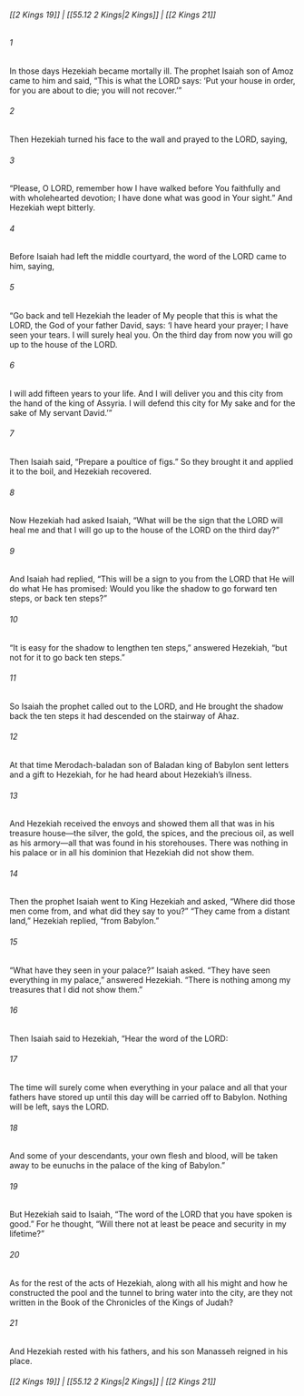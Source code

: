
###### [[2 Kings 19]] | [[55.12 2 Kings|2 Kings]] | [[2 Kings 21]]

###### 1
In those days Hezekiah became mortally ill. The prophet Isaiah son of Amoz came to him and said, “This is what the LORD says: ‘Put your house in order, for you are about to die; you will not recover.’”
###### 2
Then Hezekiah turned his face to the wall and prayed to the LORD, saying,
###### 3
“Please, O LORD, remember how I have walked before You faithfully and with wholehearted devotion; I have done what was good in Your sight.” And Hezekiah wept bitterly.
###### 4
Before Isaiah had left the middle courtyard, the word of the LORD came to him, saying,
###### 5
“Go back and tell Hezekiah the leader of My people that this is what the LORD, the God of your father David, says: ‘I have heard your prayer; I have seen your tears. I will surely heal you. On the third day from now you will go up to the house of the LORD.
###### 6
I will add fifteen years to your life. And I will deliver you and this city from the hand of the king of Assyria. I will defend this city for My sake and for the sake of My servant David.’”
###### 7
Then Isaiah said, “Prepare a poultice of figs.” So they brought it and applied it to the boil, and Hezekiah recovered.
###### 8
Now Hezekiah had asked Isaiah, “What will be the sign that the LORD will heal me and that I will go up to the house of the LORD on the third day?”
###### 9
And Isaiah had replied, “This will be a sign to you from the LORD that He will do what He has promised: Would you like the shadow to go forward ten steps, or back ten steps?”
###### 10
“It is easy for the shadow to lengthen ten steps,” answered Hezekiah, “but not for it to go back ten steps.”
###### 11
So Isaiah the prophet called out to the LORD, and He brought the shadow back the ten steps it had descended on the stairway of Ahaz.
###### 12
At that time Merodach-baladan son of Baladan king of Babylon sent letters and a gift to Hezekiah, for he had heard about Hezekiah’s illness.
###### 13
And Hezekiah received the envoys and showed them all that was in his treasure house—the silver, the gold, the spices, and the precious oil, as well as his armory—all that was found in his storehouses. There was nothing in his palace or in all his dominion that Hezekiah did not show them.
###### 14
Then the prophet Isaiah went to King Hezekiah and asked, “Where did those men come from, and what did they say to you?” “They came from a distant land,” Hezekiah replied, “from Babylon.”
###### 15
“What have they seen in your palace?” Isaiah asked. “They have seen everything in my palace,” answered Hezekiah. “There is nothing among my treasures that I did not show them.”
###### 16
Then Isaiah said to Hezekiah, “Hear the word of the LORD:
###### 17
The time will surely come when everything in your palace and all that your fathers have stored up until this day will be carried off to Babylon. Nothing will be left, says the LORD.
###### 18
And some of your descendants, your own flesh and blood, will be taken away to be eunuchs in the palace of the king of Babylon.”
###### 19
But Hezekiah said to Isaiah, “The word of the LORD that you have spoken is good.” For he thought, “Will there not at least be peace and security in my lifetime?”
###### 20
As for the rest of the acts of Hezekiah, along with all his might and how he constructed the pool and the tunnel to bring water into the city, are they not written in the Book of the Chronicles of the Kings of Judah?
###### 21
And Hezekiah rested with his fathers, and his son Manasseh reigned in his place.

###### [[2 Kings 19]] | [[55.12 2 Kings|2 Kings]] | [[2 Kings 21]]
